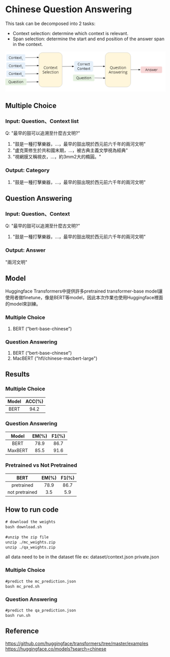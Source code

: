 # Chinese Question Answering
This task can be decomposed into 2 tasks:
* Context selection: determine which context is relevant.
* Span selection: determine the start and end position of the answer span in the context.  
  
![pipeline](https://github.com/ChengZheWu/Applied-Deep-Learning/blob/main/hw2/pipeline.png)

## Multiple Choice
### Input: Question、Context list
Q: "最早的鼓可以追溯至什麼古文明?"  
1. "鼓是一種打擊樂器，...，最早的鼓出現於西元前六千年的兩河文明"  
2. "盧克萊修生於共和國末期，...，被古典主義文學視為經典"  
3. "視網膜又稱視衣，...，約3mm2大的橢圓。"  
### Output: Category
1. "鼓是一種打擊樂器，...，最早的鼓出現於西元前六千年的兩河文明"  
## Question Answering
### Input: Question、Context
Q: "最早的鼓可以追溯至什麼古文明?"  
1. "鼓是一種打擊樂器，...，最早的鼓出現於西元前六千年的兩河文明"  
### Output: Answer
"兩河文明"  

## Model
Huggingface Transformers中提供許多pretrained transformer-base model讓使用者做finetune，像是BERT等model，因此本次作業也使用Huggingface裡面的model來訓練。  
### Multiple Choice
1. BERT (“bert-base-chinese”)
### Question Answering
1. BERT (“bert-base-chinese”)
2. MacBERT ("hfl/chinese-macbert-large")

## Results
### Multiple Choice
Model |ACC(%) | 
:----:|:-----:|
BERT  |94.2   |

### Question Answering
Model   |EM(%)  |F1(%)  | 
:------:|:-----:|:-----:|
BERT    |78.9   |86.7
MaxBERT |85.5   |91.6

### Pretrained vs Not Pretrained
BERT           |EM(%)  |F1(%)  | 
:-------------:|:-----:|:-----:|
pretrained     |78.9   |86.7
not pretrained |3.5    |5.9

## How to run code

```shell
# download the weights
bash download.sh

#unzip the zip file
unzip ./mc_weights.zip
unzip ./qa_weights.zip
```

all data need to be in the dataset file
ex: dataset/context.json
            private.json

### Multiple Choice
```shell
#predict the mc_prediction.json
bash mc_pred.sh
```

### Question Answering
```shell
#predict the qa_prediction.json
bash run.sh
```

## Reference
https://github.com/huggingface/transformers/tree/master/examples  
https://huggingface.co/models?search=chinese
